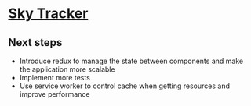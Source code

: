 

# [Sky Tracker](https://skytracker.azurewebsites.net/)

## Next steps

* Introduce redux to manage the state between components and make the application more scalable
* Implement more tests
* Use service worker to control cache when getting resources and improve performance
